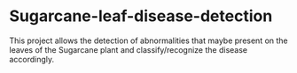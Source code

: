 # Sugarcane-leaf-disease-detection
This project allows the detection of abnormalities that maybe present on the leaves of the Sugarcane plant and classify/recognize the disease accordingly.
